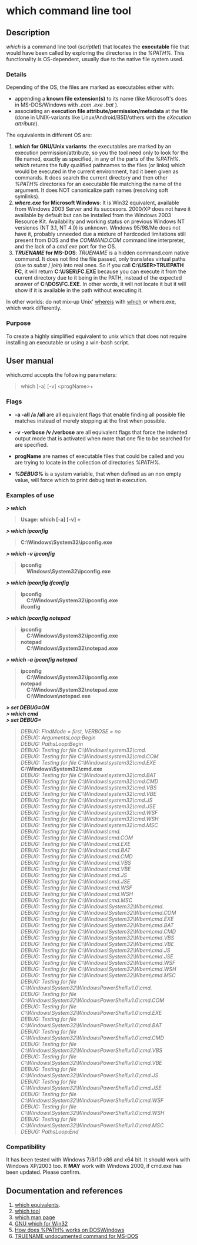 # which command line tool



## Description

*which* is a command line tool (*scriptlet*) that locates the **executable** file that would have been called by exploring the directories in the *%PATH%*. This functionality is OS-dependent, usually due to the native file system used.

### Details

Depending of the OS, the files are marked as executables either with:

* appending a **known file extension(s)** to its name (like Microsoft's does in MS-DOS/Windows with *.com* *.exe* *.bat* ).
* associating an **execution file attribute/permission/metadata** at the file (done in UNIX-variants like Linux/Android/BSD/others with the *eXecution attribute*).

The equivalents in different OS are:
1. ***which* for GNU/Unix variants**: the executables are marked by an execution permission/attribute, so you the tool need only to look for the file named, exactly as specified, in any of the parts of the *%PATH%*. *which* returns the fully qualified pathnames to the files (or links) which would be executed in the current environment, had it been given as commands. It does search the current directory and then other *%PATH%* directories for an executable file matching the name of the argument. It does NOT canonicalize path names (resolving soft symlinks).
2. ***where.exe* for Microsoft Windows**: It is Win32 equivalent, available from Windows 2003 Server and its succesors. 2000/XP does not have it available by default but can be installed from the Windows 2003 Resource Kit. Availability and working status on previous Windows NT versiones (NT 3.1, NT 4.0) is unknown. Windows 95/98/Me does not have it, probably unneeded due a mixture of hardcoded limitations still present from DOS and the *COMMAND.COM* command line interpreter, and the lack of a *cmd.exe* port for the OS.
3. ***TRUENAME* for MS-DOS**: *TRUENAME* is a hidden command.com native command. It does not find the file passed, only translates virtual paths (due to *subst* / *join*) into real ones. So if you call **C:\USER>TRUEPATH FC**, it will return **C:\USER\FC.EXE** because you can execute it from the current directory due to it being in the PATH, instead of the expected answer of **C:\DOS\FC.EXE**. In other words, it will not locate it but it will show if it is available in the path without executing it.

In other worlds: do not mix-up Unix' [whereis](http://man7.org/linux/man-pages/man1/whereis.1.html) with [which](https://manpages.debian.org/stretch/debianutils/which.1.en.html) or where.exe, which work differently.

### Purpose

To create a highly simplified equivalent to unix which that does not require installing an executable or  using a win-bash script.



## User manual

which.cmd accepts the following parameters:

> which [-a] [-v] \<progName\>+

### Flags

* **-a -all /a /all** are all equivalent flags that enable finding all possible file matches instead of merely stopping at the first when possible.

* **-v -verbose /v /verbose** are all equivalent flags that force the indented output mode that is activated when more that one file to be searched for are specified.

* **progName** are names of executable files that could be called and you are trying to locate in the collection of directories *%PATH%*.
* ***%DEBUG%*** is a system variable, that when defined as an non empty value, will force which to print debug text in execution.

### Examples of use

***\> which***

> **Usage:          which [-a] [-v] <progName>+**<br/>

***\> which ipconfig***

> **C:\Windows\System32\ipconfig.exe**<br/>

***\> which -v ipconfig***

> **ipconfig**<br/>
>     &nbsp;&nbsp;&nbsp;&nbsp;**Windows\System32\ipconfig.exe**<br/>

***\> which ipconfig ifconfig***

> **ipconfig**<br/>
>     &nbsp;&nbsp;&nbsp;&nbsp;**C:\Windows\System32\ipconfig.exe**<br/>
> **ifconfig**<br/>

***\> which ipconfig notepad***

> **ipconfig**<br/>
>     &nbsp;&nbsp;&nbsp;&nbsp;**C:\Windows\System32\ipconfig.exe**<br/>
> **notepad**<br/>
>     &nbsp;&nbsp;&nbsp;&nbsp;**C:\Windows\System32\notepad.exe**<br/>

***\> which -a ipconfig notepad***

> **ipconfig**<br/>
>     &nbsp;&nbsp;&nbsp;&nbsp;**C:\Windows\System32\ipconfig.exe**<br/>
> **notepad**<br/>
>     &nbsp;&nbsp;&nbsp;&nbsp;**C:\Windows\System32\notepad.exe**<br/>
>     &nbsp;&nbsp;&nbsp;&nbsp;**C:\Windows\notepad.exe**<br/>

***\> set DEBUG=ON***<br/>
***\> which cmd***<br/>
***\> set DEBUG=***

> *DEBUG: FindMode = first, VERBOSE = no*<br/>
> *DEBUG: ArgumentsLoop:Begin*<br/>
> *DEBUG:  PathsLoop:Begin*<br/>
> *DEBUG:  Testing for file C:\Windows\system32\cmd.*<br/>
> *DEBUG:  Testing for file C:\Windows\system32\cmd.COM*<br/>
> *DEBUG:  Testing for file C:\Windows\system32\cmd.EXE*<br/>
> **C:\Windows\System32\cmd.exe**<br/>
> *DEBUG:  Testing for file C:\Windows\system32\cmd.BAT*<br/>
> *DEBUG:  Testing for file C:\Windows\system32\cmd.CMD*<br/>
> *DEBUG:  Testing for file C:\Windows\system32\cmd.VBS*<br/>
> *DEBUG:  Testing for file C:\Windows\system32\cmd.VBE*<br/>
> *DEBUG:  Testing for file C:\Windows\system32\cmd.JS*<br/>
> *DEBUG:  Testing for file C:\Windows\system32\cmd.JSE*<br/>
> *DEBUG:  Testing for file C:\Windows\system32\cmd.WSF*<br/>
> *DEBUG:  Testing for file C:\Windows\system32\cmd.WSH*<br/>
> *DEBUG:  Testing for file C:\Windows\system32\cmd.MSC*<br/>
> *DEBUG:  Testing for file C:\Windows\cmd.*<br/>
> *DEBUG:  Testing for file C:\Windows\cmd.COM*<br/>
> *DEBUG:  Testing for file C:\Windows\cmd.EXE*<br/>
> *DEBUG:  Testing for file C:\Windows\cmd.BAT*<br/>
> *DEBUG:  Testing for file C:\Windows\cmd.CMD*<br/>
> *DEBUG:  Testing for file C:\Windows\cmd.VBS*<br/>
> *DEBUG:  Testing for file C:\Windows\cmd.VBE*<br/>
> *DEBUG:  Testing for file C:\Windows\cmd.JS*<br/>
> *DEBUG:  Testing for file C:\Windows\cmd.JSE*<br/>
> *DEBUG:  Testing for file C:\Windows\cmd.WSF*<br/>
> *DEBUG:  Testing for file C:\Windows\cmd.WSH*<br/>
> *DEBUG:  Testing for file C:\Windows\cmd.MSC*<br/>
> *DEBUG:  Testing for file C:\Windows\System32\Wbem\cmd.*<br/>
> *DEBUG:  Testing for file C:\Windows\System32\Wbem\cmd.COM*<br/>
> *DEBUG:  Testing for file C:\Windows\System32\Wbem\cmd.EXE*<br/>
> *DEBUG:  Testing for file C:\Windows\System32\Wbem\cmd.BAT*<br/>
> *DEBUG:  Testing for file C:\Windows\System32\Wbem\cmd.CMD*<br/>
> *DEBUG:  Testing for file C:\Windows\System32\Wbem\cmd.VBS*<br/>
> *DEBUG:  Testing for file C:\Windows\System32\Wbem\cmd.VBE*<br/>
> *DEBUG:  Testing for file C:\Windows\System32\Wbem\cmd.JS*<br/>
> *DEBUG:  Testing for file C:\Windows\System32\Wbem\cmd.JSE*<br/>
> *DEBUG:  Testing for file C:\Windows\System32\Wbem\cmd.WSF*<br/>
> *DEBUG:  Testing for file C:\Windows\System32\Wbem\cmd.WSH*<br/>
> *DEBUG:  Testing for file C:\Windows\System32\Wbem\cmd.MSC*<br/>
> *DEBUG:  Testing for file C:\Windows\System32\WindowsPowerShell\v1.0\cmd.*<br/>
> *DEBUG:  Testing for file C:\Windows\System32\WindowsPowerShell\v1.0\cmd.COM*<br/>
> *DEBUG:  Testing for file C:\Windows\System32\WindowsPowerShell\v1.0\cmd.EXE*<br/>
> *DEBUG:  Testing for file C:\Windows\System32\WindowsPowerShell\v1.0\cmd.BAT*<br/>
> *DEBUG:  Testing for file C:\Windows\System32\WindowsPowerShell\v1.0\cmd.CMD*<br/>
> *DEBUG:  Testing for file C:\Windows\System32\WindowsPowerShell\v1.0\cmd.VBS*<br/>
> *DEBUG:  Testing for file C:\Windows\System32\WindowsPowerShell\v1.0\cmd.VBE*<br/>
> *DEBUG:  Testing for file C:\Windows\System32\WindowsPowerShell\v1.0\cmd.JS*<br/>
> *DEBUG:  Testing for file C:\Windows\System32\WindowsPowerShell\v1.0\cmd.JSE*<br/>
> *DEBUG:  Testing for file C:\Windows\System32\WindowsPowerShell\v1.0\cmd.WSF*<br/>
> *DEBUG:  Testing for file C:\Windows\System32\WindowsPowerShell\v1.0\cmd.WSH*<br/>
> *DEBUG:  Testing for file C:\Windows\System32\WindowsPowerShell\v1.0\cmd.MSC*<br/>
> *DEBUG:  PathsLoop:End*<br/>

### Compatibility

It has been tested with Windows 7/8/10 x86 and x64 bit. It should work with Windows XP/2003 too. 
It **MAY** work with Windows 2000, if cmd.exe has been updated. Please confirm.


## Documentation and references

1. [which equivalents](https://stackoverflow.com/questions/304319/is-there-an-equivalent-of-which-on-the-windows-command-line).
2. [which tool](https://en.wikipedia.org/wiki/Which_%28Unix%29)
3. [which man page](https://manpages.debian.org/stretch/debianutils/which.1.en.html)
4. [GNU which for Win32](http://gnuwin32.sourceforge.net/packages/which.htm)
5. [How does %PATH% works on DOS\Windows](https://stackoverflow.com/questions/1653472/whats-the-relative-order-with-which-windows-search-for-executable-files-in-path)
6. [TRUENAME undocumented command for MS-DOS](https://en.wikipedia.org/wiki/List_of_DOS_commands#TRUENAME)
